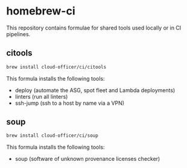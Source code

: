 # homebrew-ci

This repository contains formulae for shared tools used locally or in CI pipelines.

## citools

```bash
brew install cloud-officer/ci/citools
```

This formula installs the following tools:

* deploy (automate the ASG, spot fleet and Lambda deployments)
* linters (run all linters)
* ssh-jump (ssh to a host by name via a VPN)

## soup

```bash
brew install cloud-officer/ci/soup
```

This formula installs the following tools:

* soup (software of unknown provenance licenses checker)
